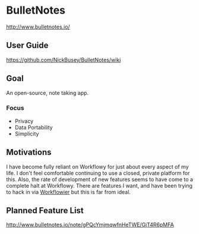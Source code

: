 # BulletNotes

http://www.bulletnotes.io/

## User Guide

https://github.com/NickBusey/BulletNotes/wiki

## Goal

An open-source, note taking app.

### Focus

* Privacy
* Data Portability
* Simplicity

## Motivations

I have become fully reliant on Workflowy for just about every aspect of my life. I don't feel comfortable continuing to use a closed, private platform for this. Also, the rate of development of new features seems to have come to a complete halt at Workflowy. There are features I want, and have been trying to hack in via [Workflowier](http://workflowier.com/) but this is far from ideal.

## Planned Feature List

http://www.bulletnotes.io/note/gPQcYmjmqwfnHeTWE/GjT4R6pMFA
